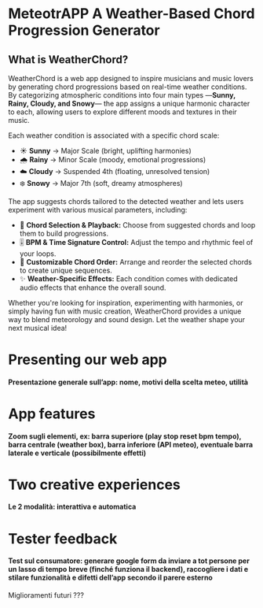# MeteotrAPP A Weather-Based Chord Progression Generator

## What is WeatherChord?

WeatherChord is a web app designed to inspire musicians and music lovers by generating chord progressions based on real-time weather conditions. By categorizing atmospheric conditions into four main types —**Sunny, Rainy, Cloudy, and Snowy**— the app assigns a unique harmonic character to each, allowing users to explore different moods and textures in their music.


Each weather condition is associated with a specific chord scale:

- ☀️ **Sunny** → Major Scale (bright, uplifting harmonies)  
- 🌧️ **Rainy** → Minor Scale (moody, emotional progressions)  
- ☁️ **Cloudy** → Suspended 4th (floating, unresolved tension)  
- ❄️ **Snowy** → Major 7th (soft, dreamy atmospheres)  


The app suggests chords tailored to the detected weather and lets users experiment with various musical parameters, including:

- 🎵 **Chord Selection & Playback:** Choose from suggested chords and loop them to build progressions.  
- 🎚️ **BPM & Time Signature Control:** Adjust the tempo and rhythmic feel of your loops.  
- 🔀 **Customizable Chord Order:** Arrange and reorder the selected chords to create unique sequences.  
- ✨ **Weather-Specific Effects:** Each condition comes with dedicated audio effects that enhance the overall sound.  


Whether you're looking for inspiration, experimenting with harmonies, or simply having fun with music creation, WeatherChord provides a unique way to blend meteorology and sound design. Let the weather shape your next musical idea!


<h1>
  Presenting our web app
</h1>
<h4> 
  ⁠Presentazione generale sull’app: nome, motivi della scelta meteo, utilità
</h4>
<h1>
 App features
</h1>
<h4> 
 ⁠⁠Zoom sugli elementi, ex: barra superiore (play stop reset bpm tempo), barra centrale  (weather box), barra inferiore (API meteo), eventuale barra laterale e verticale (possibilmente effetti)
</h4>
<h1>
  Two creative experiences
</h1>
<h4> 
  Le 2 modalità: interattiva e automatica 
</h4>
<h1>
  Tester feedback
</h1>
<h4> 
  ⁠⁠Test sul consumatore: generare google form da inviare a tot persone per un lasso di tempo breve (finché funziona il backend), raccogliere i dati e stilare funzionalità e difetti dell’app secondo il parere esterno
</h4>



⁠⁠Miglioramenti futuri ???
